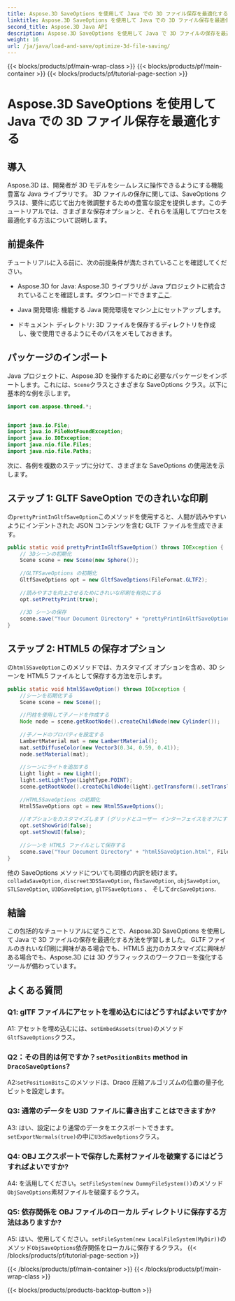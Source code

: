 ```yaml
---
title: Aspose.3D SaveOptions を使用して Java での 3D ファイル保存を最適化する
linktitle: Aspose.3D SaveOptions を使用して Java での 3D ファイル保存を最適化する
second_title: Aspose.3D Java API
description: Aspose.3D SaveOptions を使用して Java で 3D ファイルの保存を最適化する方法を学びます。パフォーマンスを向上させ、出力を簡単にカスタマイズします。
weight: 16
url: /ja/java/load-and-save/optimize-3d-file-saving/
---
```


{{< blocks/products/pf/main-wrap-class >}}
{{< blocks/products/pf/main-container >}}
{{< blocks/products/pf/tutorial-page-section >}}

# Aspose.3D SaveOptions を使用して Java での 3D ファイル保存を最適化する

## 導入

Aspose.3D は、開発者が 3D モデルをシームレスに操作できるようにする機能豊富な Java ライブラリです。 3D ファイルの保存に関しては、SaveOptions クラスは、要件に応じて出力を微調整するための豊富な設定を提供します。このチュートリアルでは、さまざまな保存オプションと、それらを活用してプロセスを最適化する方法について説明します。

## 前提条件

チュートリアルに入る前に、次の前提条件が満たされていることを確認してください。

-  Aspose.3D for Java: Aspose.3D ライブラリが Java プロジェクトに統合されていることを確認します。ダウンロードできます[ここ](https://releases.aspose.com/3d/java/).

- Java 開発環境: 機能する Java 開発環境をマシン上にセットアップします。

- ドキュメント ディレクトリ: 3D ファイルを保存するディレクトリを作成し、後で使用できるようにそのパスをメモしておきます。

## パッケージのインポート

 Java プロジェクトに、Aspose.3D を操作するために必要なパッケージをインポートします。これには、`Scene`クラスとさまざまな SaveOptions クラス。以下に基本的な例を示します。

```java
import com.aspose.threed.*;


import java.io.File;
import java.io.FileNotFoundException;
import java.io.IOException;
import java.nio.file.Files;
import java.nio.file.Paths;
```

次に、各例を複数のステップに分けて、さまざまな SaveOptions の使用法を示します。

## ステップ 1: GLTF SaveOption でのきれいな印刷

の`prettyPrintInGltfSaveOption`このメソッドを使用すると、人間が読みやすいようにインデントされた JSON コンテンツを含む GLTF ファイルを生成できます。

```java
public static void prettyPrintInGltfSaveOption() throws IOException {
    // 3Dシーンの初期化
    Scene scene = new Scene(new Sphere());
    
    //GLTFSaveOptions の初期化
    GltfSaveOptions opt = new GltfSaveOptions(FileFormat.GLTF2);
    
    //読みやすさを向上させるためにきれいな印刷を有効にする
    opt.setPrettyPrint(true);
    
    //3D シーンの保存
    scene.save("Your Document Directory" + "prettyPrintInGltfSaveOption.gltf", opt);
}
```

## ステップ 2: HTML5 の保存オプション

の`html5SaveOption`このメソッドでは、カスタマイズ オプションを含め、3D シーンを HTML5 ファイルとして保存する方法を示します。

```java
public static void html5SaveOption() throws IOException {
    //シーンを初期化する
    Scene scene = new Scene();
    
    //円柱を使用して子ノードを作成する
    Node node = scene.getRootNode().createChildNode(new Cylinder());
    
    //子ノードのプロパティを設定する
    LambertMaterial mat = new LambertMaterial();
    mat.setDiffuseColor(new Vector3(0.34, 0.59, 0.41));
    node.setMaterial(mat);
    
    //シーンにライトを追加する
    Light light = new Light();
    light.setLightType(LightType.POINT);
    scene.getRootNode().createChildNode(light).getTransform().setTranslation(10, 0, 10);
    
    //HTML5SaveOptions の初期化
    Html5SaveOptions opt = new Html5SaveOptions();
    
    //オプションをカスタマイズします (グリッドとユーザー インターフェイスをオフにするなど)
    opt.setShowGrid(false);
    opt.setShowUI(false);
    
    //シーンを HTML5 ファイルとして保存する
    scene.save("Your Document Directory" + "html5SaveOption.html", FileFormat.HTML5);
}
```

他の SaveOptions メソッドについても同様の内訳を続けます。`colladaSaveOption`, `discreet3DSSaveOption`, `fbxSaveOption`, `objSaveOption`, `STLSaveOption`, `U3DSaveOption`, `glTFSaveOptions` 、 そして`drcSaveOptions`.

## 結論

この包括的なチュートリアルに従うことで、Aspose.3D SaveOptions を使用して Java で 3D ファイルの保存を最適化する方法を学習しました。 GLTF ファイルのきれいな印刷に興味がある場合でも、HTML5 出力のカスタマイズに興味がある場合でも、Aspose.3D には 3D グラフィックスのワークフローを強化するツールが備わっています。

## よくある質問

### Q1: glTF ファイルにアセットを埋め込むにはどうすればよいですか?

 A1: アセットを埋め込むには、`setEmbedAssets(true)`のメソッド`GltfSaveOptions`クラス。

### Q2：その目的は何ですか？`setPositionBits` method in `DracoSaveOptions`?

 A2:`setPositionBits`このメソッドは、Draco 圧縮アルゴリズムの位置の量子化ビットを設定します。

### Q3: 通常のデータを U3D ファイルに書き出すことはできますか?

 A3: はい、設定により通常のデータをエクスポートできます。`setExportNormals(true)`の中に`U3dSaveOptions`クラス。

### Q4: OBJ エクスポートで保存した素材ファイルを破棄するにはどうすればよいですか?

A4: を活用してください。`setFileSystem(new DummyFileSystem())`のメソッド`ObjSaveOptions`素材ファイルを破棄するクラス。

### Q5: 依存関係を OBJ ファイルのローカル ディレクトリに保存する方法はありますか?

 A5: はい、使用してください。`setFileSystem(new LocalFileSystem(MyDir))`のメソッド`ObjSaveOptions`依存関係をローカルに保存するクラス。
{{< /blocks/products/pf/tutorial-page-section >}}

{{< /blocks/products/pf/main-container >}}
{{< /blocks/products/pf/main-wrap-class >}}

{{< blocks/products/products-backtop-button >}}
